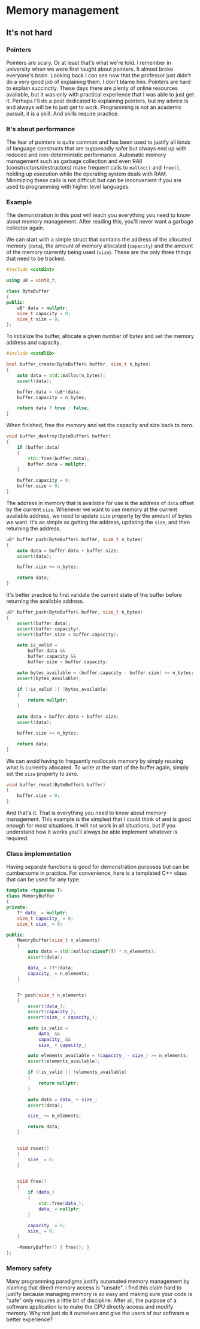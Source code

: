# Memory management
## It's not hard

### Pointers

Pointers are scary.  Or at least that's what we're told.  I remember in university when we were first taught about pointers.  It almost broke everyone's brain.  Looking back I can see now that the professor just didn't do a very good job of explaining them.  I don't blame him.  Pointers are hard to explain succinctly.  These days there are plenty of online resources available, but it was only with practical experience that I was able to just get it.  Perhaps I'll do a post dedicated to explaining pointers, but my advice is and always will be to just get to work.  Programming is not an academic pursuit, it is a skill.  And skills require practice.

### It's about performance

The fear of pointers is quite common and has been used to justify all kinds of language constructs that are supposodly safer but always end up with reduced and non-deterministic performance.  Automatic memory management such as garbage collection and even RAII (constructors/destructors) make frequent calls to `malloc()` and `free()`, holding up execution while the operating system deals with RAM.  Minimizing these calls is not difficult but can be inconvenient if you are used to programming with higher level languages.

### Example

The demonstration in this post will teach you everything you need to know about memory management.  After reading this, you'll never want a garbage collector again.

We can start with a simple struct that contains the address of the allocated memory (`data`), the amount of memory allocated (`capacity`) and the amount of the memory currently being used (`size`).  These are the only three things that need to be tracked.

```cpp
#include <cstdint>

using u8 = uint8_t;

class ByteBuffer
{
public:
    u8* data = nullptr;
	size_t capacity = 0;
	size_t size = 0;
};
```

To initialize the buffer, allocate a given number of bytes and set the memory address and capacity.

```cpp
#include <cstdlib>

bool buffer_create(ByteBuffer& buffer, size_t n_bytes)
{
    auto data = std::malloc(n_bytes);
    assert(data);

    buffer.data = (u8*)data;
    buffer.capacity = n_bytes;

    return data ? true : false;
}
```

When finished, free the memory and set the capacity and size back to zero.

```cpp
void buffer_destroy(ByteBuffer& buffer)
{
    if (buffer.data)
    {
        std::free(buffer.data);
        buffer.data = nullptr;
    }

    buffer.capacity = 0;
    buffer.size = 0;
}
```

The address in memory that is available for use is the address of `data` offset by the current `size`.  Whenever we want to use memory at the current available address, we need to update `size` property by the amount of bytes we want.  It's as simple as getting the address, updating the `size`, and then returning the address.

```cpp
u8* buffer_push(ByteBuffer& buffer, size_t n_bytes)
{
    auto data = buffer.data + buffer.size;
    assert(data);

    buffer.size += n_bytes;

    return data;
}
```

It's better practice to first validate the current state of the buffer before returning the available address.

```cpp
u8* buffer_push(ByteBuffer& buffer, size_t n_bytes)
{
    assert(buffer.data);
    assert(buffer.capacity);
    assert(buffer.size < buffer.capacity);

    auto is_valid =
        buffer.data &&
        buffer.capacity &&
        buffer.size < buffer.capacity;

    auto bytes_available = (buffer.capacity - buffer.size) >= n_bytes;
    assert(bytes_available);

    if (!is_valid || !bytes_available)
    {
        return nullptr;
    }

    auto data = buffer.data + buffer.size;
    assert(data);

    buffer.size += n_bytes;

    return data;
}
```

We can avoid having to frequently reallocate memory by simply reusing what is currently allocated.  To write at the start of the buffer again, simply set the `size` property to zero.

```cpp
void buffer_reset(ByteBuffer& buffer)
{
    buffer.size = 0;
}
```

And that's it.  That is everything you need to know about memory management.  This example is the simplest that I could think of and is good enough for most situations.  It will not work in all situations, but if you understand how it works you'll always be able implement whatever is required.

### Class implementation

Having separate functions is good for demonstration purposes but can be cumbersome in practice.  For convenience, here is a templated C++ class that can be used for any type.

```cpp
template <typename T>
class MemoryBuffer
{
private:
	T* data_ = nullptr;
	size_t capacity_ = 0;
	size_t size_ = 0;

public:
	MemoryBuffer(size_t n_elements)
	{
		auto data = std::malloc(sizeof(T) * n_elements);
		assert(data);

		data_ = (T*)data;
		capacity_ = n_elements;
	}


	T* push(size_t n_elements)
	{
		assert(data_);
		assert(capacity_);
		assert(size_ < capacity_);

		auto is_valid =
			data_ &&
			capacity_ &&
			size_ < capacity_;

		auto elements_available = (capacity_ - size_) >= n_elements;
		assert(elements_available);

		if (!is_valid || !elements_available)
		{
			return nullptr;
		}

		auto data = data_ + size_;
        assert(data);

		size_ += n_elements;

		return data;
	}


	void reset()
	{
		size_ = 0;
	}


	void free()
	{
		if (data_)
		{
			std::free(data_);
			data_ = nullptr;
		}

		capacity_ = 0;
		size_ = 0;
	}

    ~MemoryBuffer() { free(); }
};
```

### Memory safety

Many programming paradigms justify automated memory management by claiming that direct memory access is "unsafe".  I find this claim hard to justify because managing memory is so easy and making sure your code is "safe" only requires a little bit of discipline.  After all, the purpose of a software application is to make the CPU directly access and modify memory.  Why not just do it ourselves and give the users of our software a better experience?